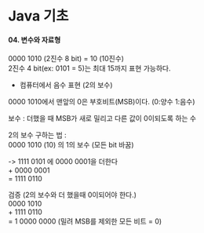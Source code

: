 # Java 기초

#### 04. 변수와 자료형

0000 1010 (2진수 8 bit) = 10 (10진수)   
2진수 4 bit(ex: 0101 = 5)는 최대 15까지 표현 가능하다.

* 컴퓨터에서 음수 표현 (2의 보수)

0000 1010에서 맨앞의 0은 부호비트(MSB)이다. (0:양수 1:음수)   
   
보수 : 더했을 때 MSB가 새로 밀리고 다른 값이 0이되도록 하는 수   
   
2의 보수 구하는 법 :   
0000 1010 (10) 의 1의 보수 (모든 bit 바꿈)   
   
-> 1111 0101 에 0000 0001을 더한다   
\+ 0000 0001   
= 1111 0110
    
검증 (2의 보수와 더 했을때 0이되어야 한다.)   
0000 1010   
\+ 1111 0110   
= 1 0000 0000 (밀려 MSB를 제외한 모든 비트 = 0)   
    
